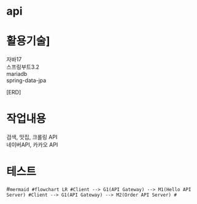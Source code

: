 # api

# 활용기술] 
자바17  <br>
스프링부트3.2 <br>
mariadb <br>
spring-data-jpa <br>

[ERD] <br>

# 작업내용
검색, 맛집, 크롤링 API<br>
네이버API, 카카오 API<br>

# 테스트



#```mermaid
#flowchart LR
#Client --> G1(API Gateway) --> M1(Hello API Server)
#Client --> G1(API Gateway) --> M2(Order API Server)
#```
